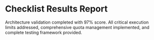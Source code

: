 # Checklist Results Report

Architecture validation completed with 97% score. All critical execution limits addressed, comprehensive quota management implemented, and complete testing framework provided.
